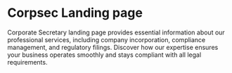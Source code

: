 # Corpsec Landing page

Corporate Secretary landing page provides essential information about our professional services, including company incorporation, compliance management, and regulatory filings. Discover how our expertise ensures your business operates smoothly and stays compliant with all legal requirements.